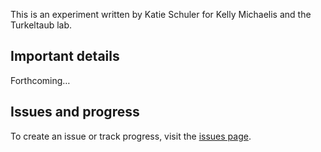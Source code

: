This is an experiment written by Katie Schuler for Kelly Michaelis and the Turkeltaub lab.

## Important details

Forthcoming…


## Issues and progress
To create an issue or track progress, visit the [issues page](https://github.com/kschuler/words-in-noise-EEG/issues).